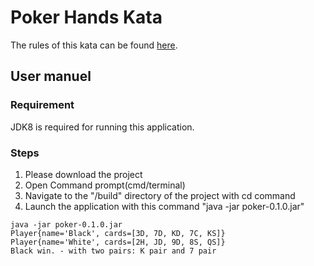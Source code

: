 # Poker Hands Kata
The rules of this kata can be found <a href="http://codingdojo.org/kata/PokerHands/">here</a>.

## User manuel

### Requirement
JDK8 is required for running this application.

### Steps
1. Please download the project
2. Open Command prompt(cmd/terminal)
3. Navigate to the "/build" directory of the project with cd command
4. Launch the application with this command "java -jar poker-0.1.0.jar"

````
java -jar poker-0.1.0.jar
Player{name='Black', cards=[3D, 7D, KD, 7C, KS]}
Player{name='White', cards=[2H, JD, 9D, 8S, QS]}
Black win. - with two pairs: K pair and 7 pair
````